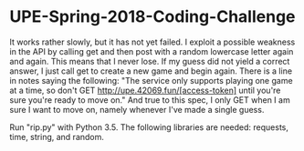 # UPE-Spring-2018-Coding-Challenge

It works rather slowly, but it has not yet failed. I exploit a possible weakness in the API by calling get and then post with a random lowercase letter again and again. This means that I never lose. If my guess did not yield a correct answer, I just call get to create a new game and begin again. There is a line in notes saying the following: "The service only supports playing one game at a time, so don't GET http://upe.42069.fun/[access-token] until you're sure you're ready to move on." And true to this spec, I only GET when I am sure I want to move on, namely whenever I've made a single guess.

Run "rip.py" with Python 3.5. The following libraries are needed: requests, time, string, and random.
